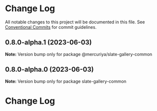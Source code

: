 # Change Log

All notable changes to this project will be documented in this file.
See [Conventional Commits](https://conventionalcommits.org) for commit guidelines.

## 0.8.0-alpha.1 (2023-06-03)

**Note:** Version bump only for package @mercuriya/slate-gallery-common





## 0.8.0-alpha.0 (2023-06-03)

**Note:** Version bump only for package slate-gallery-common





# Change Log
